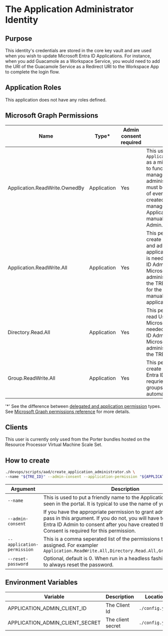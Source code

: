 # The Application Administrator Identity

## Purpose
This identity's credentials are stored in the core key vault and are used when you wish to update Microsoft Entra ID Applications. For instance, when you add Guacamole as a Workspace Service, you would need to add the URI of the Guacamole Service as a Redirect URI to the Workspace App to complete the login flow.

## Application Roles
This application does not have any roles defined.

## Microsoft Graph Permissions
| Name | Type* | Admin consent required |  TRE usage |
| --- | -- | -----| --------- |
| Application.ReadWrite.OwnedBy | Application | Yes | This user has `Application.ReadWrite.OwnedBy` as a minimum permission for it to function. If the tenant is managed by a customer administrator, then this user must be added to the **Owners** of every workspace that is created. This will allow TRE to manage the Microsoft Entra ID Application. This will be a manual process for the Tenant Admin. |
| Application.ReadWrite.All | Application | Yes | This permission is required to create workspace applications and administer any applications in the tenant. This is needed if the Microsoft Entra ID Administrator has delegated Microsoft Entra ID administrative operations to the TRE. There will be no need for the Tenant Admin to manually create workspace applications in the Tenant. |
| Directory.Read.All | Application | Yes | This permission is required to read User details from Microsoft Entra ID. This is needed if the Microsoft Entra ID Administrator has delegated Microsoft Entra ID administrative operations to the TRE. |
| Group.ReadWrite.All | Application | Yes | This permission is required to create and update Microsoft Entra ID groups. This is requried if Microsoft Entra ID groups are to be created automatically by the TRE. |

'*' See the difference between [delegated and application permission](https://docs.microsoft.com/graph/auth/auth-concepts#delegated-and-application-permissions) types. See [Microsoft Graph permissions reference](https://docs.microsoft.com/graph/permissions-reference) for more details.

## Clients
This user is currently only used from the Porter bundles hosted on the Resource Processor Virtual Machine Scale Set.

## How to create
```bash
./devops/scripts/aad/create_application_administrator.sh \
--name "${TRE_ID}" --admin-consent --application-permission "${APPLICATION_PERMISSION}"
```

| Argument | Description |
| -------- | ----------- |
| `--name` | This is used to put a friendly name to the Application that can be seen in the portal. It is typical to use the name of your TRE instance. |
| `--admin-consent` | If you have the appropriate permission to grant admin consent, then pass in this argument. If you do not, you will have to ask an Microsoft Entra ID Admin to consent after you have created the identity. Consent is required for this permission. |
| `--application-permission` | This  is a comma seperated list of the permissions that need to be assigned. For exampler `Application.ReadWrite.All,Directory.Read.All,Group.ReadWrite.All` |
| `--reset-password` | Optional, default is 0. When run in a headless fashion, 1 is passed in to always reset the password. |

## Environment Variables
| Variable | Description | Location |
| -------- | ----------- | -------- |
|APPLICATION_ADMIN_CLIENT_ID|The Client Id|`./config.yaml`|
|APPLICATION_ADMIN_CLIENT_SECRET|The client secret|`./config.yaml`|

